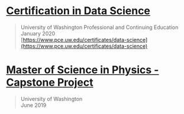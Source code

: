 # [Certification in Data Science](https://n8sean.github.io/DataScience_Cert)
> University of Washington Professional and Continuing Education  
> January 2020  
[https://www.pce.uw.edu/certificates/data-science](https://www.pce.uw.edu/certificates/data-science)  
  
# [Master of Science in Physics - Capstone Project](https://n8sean.github.io/University_Physics)
> University of Washington  
> June 2019
